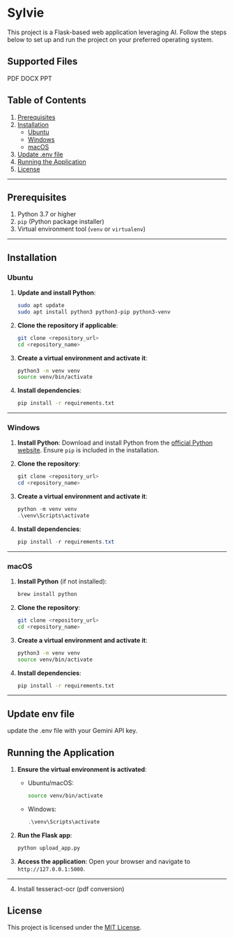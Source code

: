 # Sylvie

This project is a Flask-based web application leveraging AI. Follow the steps below to set up and run the project on your preferred operating system.

## Supported Files

PDF
DOCX
PPT

## Table of Contents

1. [Prerequisites](#prerequisites)
2. [Installation](#installation)
   - [Ubuntu](#ubuntu)
   - [Windows](#windows)
   - [macOS](#macos)
3. [Update .env file](#Update-env-file)
4. [Running the Application](#running-the-application)
5. [License](#license)

---

## Prerequisites

1. Python 3.7 or higher
2. `pip` (Python package installer)
3. Virtual environment tool (`venv` or `virtualenv`)

---

## Installation

### Ubuntu

1. **Update and install Python**:

   ```bash
   sudo apt update
   sudo apt install python3 python3-pip python3-venv
   ```

2. **Clone the repository if applicable**:

   ```bash
   git clone <repository_url>
   cd <repository_name>
   ```

3. **Create a virtual environment and activate it**:

   ```bash
   python3 -m venv venv
   source venv/bin/activate
   ```

4. **Install dependencies**:
   ```bash
   pip install -r requirements.txt
   ```

---

### Windows

1. **Install Python**: Download and install Python from the [official Python website](https://www.python.org/downloads/). Ensure `pip` is included in the installation.

2. **Clone the repository**:

   ```powershell
   git clone <repository_url>
   cd <repository_name>
   ```

3. **Create a virtual environment and activate it**:

   ```powershell
   python -m venv venv
   .\venv\Scripts\activate
   ```

4. **Install dependencies**:
   ```powershell
   pip install -r requirements.txt
   ```

---

### macOS

1. **Install Python** (if not installed):

   ```bash
   brew install python
   ```

2. **Clone the repository**:

   ```bash
   git clone <repository_url>
   cd <repository_name>
   ```

3. **Create a virtual environment and activate it**:

   ```bash
   python3 -m venv venv
   source venv/bin/activate
   ```

4. **Install dependencies**:
   ```bash
   pip install -r requirements.txt
   ```

---

## Update env file

update the .env file with your Gemini API key.

## Running the Application

1. **Ensure the virtual environment is activated**:

   - Ubuntu/macOS:
     ```bash
     source venv/bin/activate
     ```
   - Windows:
     ```powershell
     .\venv\Scripts\activate
     ```

2. **Run the Flask app**:

   ```bash
   python upload_app.py
   ```

3. **Access the application**:
   Open your browser and navigate to `http://127.0.0.1:5000`.

---

4. Install tesseract-ocr (pdf conversion)

## License

This project is licensed under the [MIT License](LICENSE).
